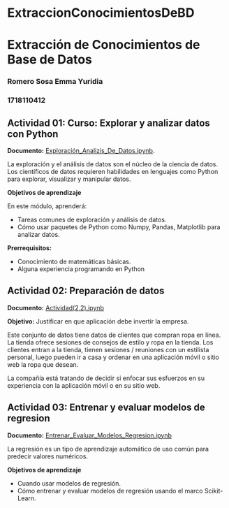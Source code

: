 # ExtraccionConocimientosDeBD
# Extracción de Conocimientos de Base de Datos
### Romero Sosa Emma Yuridia
### 1718110412

## Actividad 01: Curso: Explorar y analizar datos con Python
**Documento:** [Exploración_Analizis_De_Datos.ipynb](https://github.com/EMcoding17/ExtraccionConocimientosDeBD/blob/main/Exploraci%C3%B3n_Analizis_De_Datos.ipynb).

La exploración y el análisis de datos son el núcleo de la ciencia de datos. Los científicos de datos requieren habilidades en lenguajes como Python para explorar, visualizar y manipular datos.

**Objetivos de aprendizaje**

En este módulo, aprenderá:
*   Tareas comunes de exploración y análisis de datos.
*   Cómo usar paquetes de Python como Numpy, Pandas, Matplotlib para analizar datos.

**Prerrequisitos:**

*   Conocimiento de matemáticas básicas.
*   Alguna experiencia programando en Python

## Actividad 02: Preparación de datos
**Documento:** [Actividad(2,2).ipynb](https://github.com/EMcoding17/ExtraccionConocimientosDeBD/blob/main/Actividad02/Actividad(2%2C2).ipynb)

**Objetivo:** Justificar en que aplicación debe invertir la empresa.

Este conjunto de datos tiene datos de clientes que compran ropa en línea. La tienda ofrece sesiones de consejos de estilo y ropa en la tienda. Los clientes entran a la tienda, tienen sesiones / reuniones con un estilista personal, luego pueden ir a casa y ordenar en una aplicación móvil o sitio web la ropa que desean.

La compañía está tratando de decidir si enfocar sus esfuerzos en su experiencia con la aplicación móvil o en su sitio web.

## Actividad 03: Entrenar y evaluar modelos de regresion
**Documento:** [Entrenar_Evaluar_Modelos_Regresion.ipynb](https://github.com/EMcoding17/ExtraccionConocimientosDeBD/blob/main/Entrenar_Evaluar_Modelos_Regresion.ipynb)

La regresión es un tipo de aprendizaje automático de uso común para predecir valores numéricos.

**Objetivos de aprendizaje**

* Cuando usar modelos de regresión.
* Cómo entrenar y evaluar modelos de regresión usando el marco Scikit-Learn.

